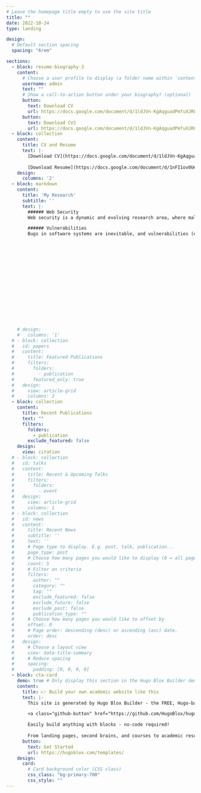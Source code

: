 ```yaml
---
# Leave the homepage title empty to use the site title
title: ""
date: 2022-10-24
type: landing

design:
  # Default section spacing
  spacing: "6rem"

sections:
  - block: resume-biography-3
    content:
      # Choose a user profile to display (a folder name within `content/authors/`)
      username: admin
      text: ""
      # Show a call-to-action button under your biography? (optional)
      button:
        text: Download CV
        url: https://docs.google.com/document/d/1ldJVn-KgAqguadPmfuXJR01J-toKCi7RZkMcUIMEeXQ/edit?usp=sharing
      button:
        text: Download CV2
        url: https://docs.google.com/document/d/1ldJVn-KgAqguadPmfuXJR01J-toKCi7RZkMcUIMEeXQ/edit?usp=sharing
  - block: collection
    content: 
      title: CV and Resume
      text: |-
        [Download CV](https://docs.google.com/document/d/1ldJVn-KgAqguadPmfuXJR01J-toKCi7RZkMcUIMEeXQ/edit?usp=sharing)
      
        [Download Resume](https://docs.google.com/document/d/1nFI1ov0UeHxTUXksuZIgvXToLbcZqXzx/edit?usp=sharing&ouid=117630638173681529061&rtpof=true&sd=true)
    design:
      columns: '2'
  - block: markdown
    content:
      title: 'My Research'
      subtitle: ''
      text: |-
        ###### Web Security
        Web security is a dynamic and evolving research area, where malicious actors continuously develop new methods to extract or exchange undesirable information from  clients, while detectors strive to identify such activities. This constant struggle represents an arms race. Reliable detection mechanisms benefit from the development of creative client-side tools that gather contextual information about web requests to identify undesirable information exchanges. My research projects, vWitness and Duumviri, exemplify this approach by using contextual data to detect and block undesirable activities. For instance, vWitness leverages user-provided inputs extracted from a series of screenshots leading to the generation of a request to uncover user-impersonating requests, while Duumviri the consequential effect of blocking a request to identify trackers. However, these are just the beginning --- there remains significant potential for further exploration into advanced contextual information, including browser state dynamics, fine-grained user interaction data, and even AI-powered behavioral models, to enhance web security.

        ###### Vulnerabilities
        Bugs in software systems are inevitable, and vulnerabilities (exploitable bugs) can have devastating consequences, such as data breaches, infrastructure failures, and financial losses, when exploited. Detecting, verifying, fixing vulnerabilities and validating their fixes is a resource-intensive process, requiring significant human expertise that is both time-consuming and prone to error. Large Language Models (LLMs) offer promising solutions by enhancing these tasks with human-like decision-making capabilities. For example, LLMs can detect early signs of emerging vulnerabilities (e.g., from social media activity like tweets), aggregate and synthesize information from diverse sources, assess a system's exploitability based on usage patterns, and even propose potential fixes. By integrating LLMs into the software security lifecycle, organizations can accelerate and improve the accuracy of vulnerability management, reducing the window of opportunity for exploitation.














        

       
    # design:
    #   columns: '1'
  # - block: collection
  #   id: papers
  #   content:
  #     title: Featured Publications
  #     filters:
  #       folders:
  #         - publication
  #       featured_only: true
  #   design:
  #     view: article-grid
  #     columns: 2
  - block: collection
    content:
      title: Recent Publications
      text: ""
      filters:
        folders:
          - publication
        exclude_featured: false
    design:
      view: citation
  # - block: collection
  #   id: talks
  #   content:
  #     title: Recent & Upcoming Talks
  #     filters:
  #       folders:
  #         - event
  #   design:
  #     view: article-grid
  #     columns: 1
  # - block: collection
  #   id: news
  #   content:
  #     title: Recent News
  #     subtitle: ''
  #     text: ''
  #     # Page type to display. E.g. post, talk, publication...
  #     page_type: post
  #     # Choose how many pages you would like to display (0 = all pages)
  #     count: 5
  #     # Filter on criteria
  #     filters:
  #       author: ""
  #       category: ""
  #       tag: ""
  #       exclude_featured: false
  #       exclude_future: false
  #       exclude_past: false
  #       publication_type: ""
  #     # Choose how many pages you would like to offset by
  #     offset: 0
  #     # Page order: descending (desc) or ascending (asc) date.
  #     order: desc
  #   design:
  #     # Choose a layout view
  #     view: date-title-summary
  #     # Reduce spacing
  #     spacing:
  #       padding: [0, 0, 0, 0]
  - block: cta-card
    demo: true # Only display this section in the Hugo Blox Builder demo site
    content:
      title: 👉 Build your own academic website like this
      text: |-
        This site is generated by Hugo Blox Builder - the FREE, Hugo-based open source website builder trusted by 250,000+ academics like you.

        <a class="github-button" href="https://github.com/HugoBlox/hugo-blox-builder" data-color-scheme="no-preference: light; light: light; dark: dark;" data-icon="octicon-star" data-size="large" data-show-count="true" aria-label="Star HugoBlox/hugo-blox-builder on GitHub">Star</a>

        Easily build anything with blocks - no-code required!
        
        From landing pages, second brains, and courses to academic resumés, conferences, and tech blogs.
      button:
        text: Get Started
        url: https://hugoblox.com/templates/
    design:
      card:
        # Card background color (CSS class)
        css_class: "bg-primary-700"
        css_style: ""
---
```

